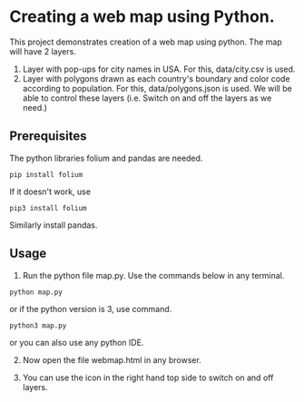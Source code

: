 # Creating a web map using Python.

This project demonstrates creation of a web map using python. The map will have 2 layers.
1. Layer with pop-ups for city names in USA. For this, data/city.csv is used.
2. Layer with polygons drawn as each country's boundary and color code according to population. For this, data/polygons.json is used.
We will be able to control these layers (i.e. Switch on and off the layers as we need.)

## Prerequisites
The python libraries folium and pandas are needed.

````
pip install folium

````
If it doesn't work, use

````
pip3 install folium

````

Similarly install pandas.

## Usage

1. Run the python file map.py. Use the commands below in any terminal.
```
python map.py

```
or if the python version is 3, use command.

```
python3 map.py

```
or you can also use any python IDE.

2. Now open the file webmap.html in any browser.

3. You can use the icon in the right hand top side to switch on and off layers.